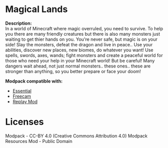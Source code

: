 # Magical Lands
**Description:**                           
In a world of Minecraft where magic overruled, you need to survive. To help you there are many friendly creatures but there is also many monsters just waiting to get thier hands on you.
You're never safe, but magic is on your side! Slay the monsters, defeat the dragon and live in peace.. Use your abilities, discover new places, new biomes, do whatever you want! Use spells, swords, axes, wands; fight monsters and create a peaceful world for those who need your help in your Minecraft world! But be careful! Many dangers wait ahead, not just normal monsters.. these ones.. these are stronger than anything, so you better prepare or face your doom!

**Modpack compatible with:**
- [Essential](https://modrinth.com/mod/essential)
- [Freecam](https://modrinth.com/mod/freecam)
- [Replay Mod](https://modrinth.com/mod/replaymod)

# Licenses
Modpack               - CC-BY 4.0 (Creative Commons Attribution 4.0)
Modpack Resources Mod - Public Domain
